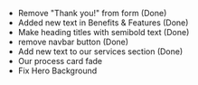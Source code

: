 - Remove "Thank you!" from form (Done)
- Added new text in Benefits & Features (Done)
- Make heading titles with semibold text (Done)
- remove navbar button (Done)
- Add new text to our services section (Done)
- Our process card fade
- Fix Hero Background